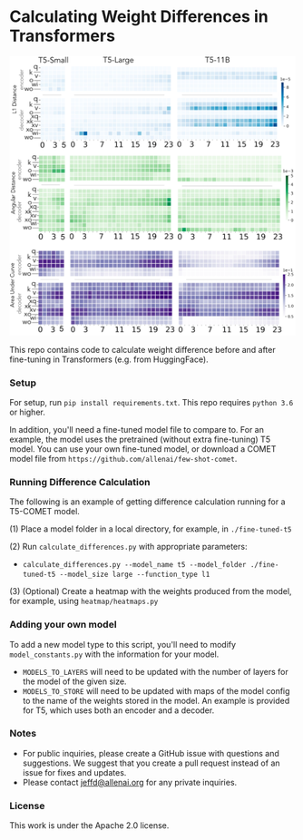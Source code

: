 # Calculating Weight Differences in Transformers

![Image of heatmaps in T5](images/heatmap.png)

This repo contains code to calculate weight difference before and after fine-tuning in Transformers (e.g. from HuggingFace).

### Setup

For setup, run `pip install requirements.txt`. This repo requires `python 3.6` or higher.

In addition, you'll need a fine-tuned model file to compare to. For an example, the model uses the pretrained (without extra fine-tuning) T5 model. You can use your own fine-tuned model, or download a COMET model file from `https://github.com/allenai/few-shot-comet`.

### Running Difference Calculation

The following is an example of getting difference calculation running for a T5-COMET model.

(1) Place a model folder in a local directory, for example, in `./fine-tuned-t5`

(2) Run `calculate_differences.py` with appropriate parameters:

- `calculate_differences.py --model_name t5 --model_folder ./fine-tuned-t5 --model_size large --function_type l1`

(3) (Optional) Create a heatmap with the weights produced from the model, for example, using `heatmap/heatmaps.py`

### Adding your own model

To add a new model type to this script, you'll need to modify `model_constants.py` with the information for your model.

- `MODELS_TO_LAYERS` will need to be updated with the number of layers for the model of the given size.
- `MODELS_TO_STORE` will need to be updated with maps of the model config to the name of the weights stored in the model. An example is provided for T5, which uses both an encoder and a decoder.

### Notes

- For public inquiries, please create a GitHub issue with questions and suggestions. We suggest that you create a pull request instead of an issue for fixes and updates.
- Please contact jeffd@allenai.org for any private inquiries.

### License
This work is under the Apache 2.0 license.